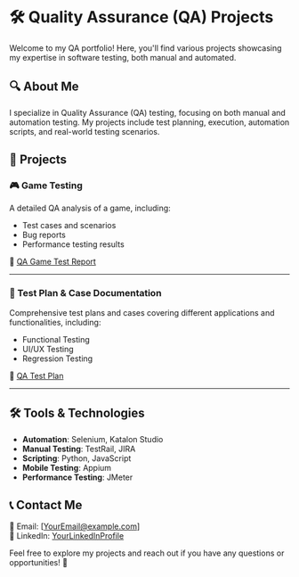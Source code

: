 # 🛠️ Quality Assurance (QA) Projects

Welcome to my QA portfolio! Here, you'll find various projects showcasing my expertise in software testing, both manual and automated.

## 🔍 About Me
I specialize in Quality Assurance (QA) testing, focusing on both manual and automation testing. My projects include test planning, execution, automation scripts, and real-world testing scenarios.

## 📂 Projects

### 🎮 Game Testing
A detailed QA analysis of a game, including:
- Test cases and scenarios
- Bug reports
- Performance testing results

📌 [QA Game Test Report](https://drive.google.com/drive/folders/1I6TK8Zzp6675-fLmT04rj1hLsqqZh1VR?usp=sharing)

---

### 📑 Test Plan & Case Documentation
Comprehensive test plans and cases covering different applications and functionalities, including:
- Functional Testing
- UI/UX Testing
- Regression Testing

📌 [QA Test Plan](https://drive.google.com/drive/folders/1I6TK8Zzp6675-fLmT04rj1hLsqqZh1VR?usp=sharing)

---

## 🛠️ Tools & Technologies
- **Automation**: Selenium, Katalon Studio
- **Manual Testing**: TestRail, JIRA
- **Scripting**: Python, JavaScript
- **Mobile Testing**: Appium
- **Performance Testing**: JMeter

## 📞 Contact Me
📧 Email: [YourEmail@example.com]  
🔗 LinkedIn: [YourLinkedInProfile](https://linkedin.com/in/yourprofile)  

Feel free to explore my projects and reach out if you have any questions or opportunities! 🚀
